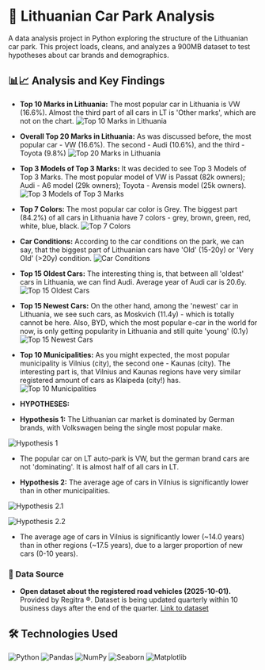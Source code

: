 # 🚗 Lithuanian Car Park Analysis

A data analysis project in Python exploring the structure of the Lithuanian car park. This project loads, cleans, and analyzes a 900MB dataset to test hypotheses about car brands and demographics.

## 📊📈 Analysis and Key Findings

* **Top 10 Marks in Lithuania:** The most popular car in Lithuania is VW (16.6%). Almost the third part of all cars in LT is 'Other marks', which are not on the chart. 
![Top 10 Marks in Lithuania](images/top10carmarksppie.png)

* **Overall Top 20 Marks in Lithuania:** As was discussed before, the most popular car - VW (16.6%). The second - Audi (10.6%), and the third - Toyota (9.8%) 
![Top 20 Marks in Lithuania](images/top20carmarksplot.png)

* **Top 3 Models of Top 3 Marks:** It was decided to see Top 3 Models of Top 3 Marks. The most popular model of VW is Passat (82k owners); Audi - A6 model (29k owners); Toyota - Avensis model (25k owners).
![Top 3 Models of Top 3 Marks](images/top3top3.png)

* **Top 7 Colors:** The most popular car color is Grey. The biggest part (84.2%) of all cars in Lithuania have 7 colors - grey, brown, green, red, white, blue, black.
![Top 7 Colors](images/top7col.png)

* **Car Conditions:** According to the car conditions on the park, we can say, that the biggest part of Lithuanian cars have 'Old' (15-20y) or 'Very Old' (>20y) condition.
![Car Conditions](images/conditions.png)

* **Top 15 Oldest Cars:** The interesting thing is, that between all 'oldest' cars in Lithuania, we can find Audi. Average year of Audi car is 20.6y.
![Top 15 Oldest Cars](images/top15oldest.png)

* **Top 15 Newest Cars:** On the other hand, among the 'newest' car in Lithuania, we see such cars, as Moskvich (11.4y) - which is totally cannot be here. Also, BYD, which the most popular e-car in the world for now, is only getting popularity in Lithuania and still quite 'young' (0.1y) 
![Top 15 Newest Cars](images/top15newest.png)

* **Top 10 Municipalities:** As you might expected, the most popular municipality is Vilnius (city), the second one - Kaunas (city). The interesting part is, that Vilnius and Kaunas regions have very similar registered amount of cars as Klaipeda (city!) has.
![Top 10 Municipalities](images/top10mun.png)

* **HYPOTHESES:**

* **Hypothesis 1:** The Lithuanian car market is dominated by German brands, with Volkswagen being the single most popular make.

![Hypothesis 1](images/hyp_1.png)

* The popular car on LT auto-park is VW, but the german brand cars are not 'dominating'. It is almost half of all cars in LT.

* **Hypothesis 2:** The average age of cars in Vilnius is significantly lower than in other municipalities.

![Hypothesis 2.1](images/hyp_21.png)

![Hypothesis 2.2](images/hyp_22.png)

* The average age of cars in Vilnius is significantly lower (~14.0 years) than in other regions (~17.5 years), due to a larger proportion of new cars (0-10 years).


### 📂 Data Source
- **Open dataset about the registered road vehicles (2025-10-01).** Provided by Regitra ®️. Dataset is being updated quarterly within 10 business days after the end of the quarter. [Link to dataset](https://www.regitra.lt/imone/atviri-duomenys/#transporto-priemones)


## 🛠️ Technologies Used

![Python](https://img.shields.io/badge/Python-FFD43B?style=for-the-badge&logo=python&logoColor=306998)
![Pandas](https://img.shields.io/badge/Pandas-1A5276?style=for-the-badge&logo=pandas&logoColor=F5F5F5)
![NumPy](https://img.shields.io/badge/NumPy-4D77CF?style=for-the-badge&logo=numpy&logoColor=white)
![Seaborn](https://img.shields.io/badge/Seaborn-69B3A2?style=for-the-badge&logo=python&logoColor=white)
![Matplotlib](https://img.shields.io/badge/Matplotlib-005C8F?style=for-the-badge&logo=plotly&logoColor=F5F5F5)
